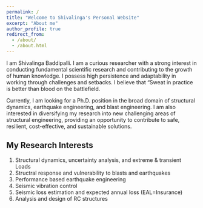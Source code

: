 ```yaml
---
permalink: /
title: "Welcome to Shivalinga's Personal Website"
excerpt: "About me"
author_profile: true
redirect_from: 
  - /about/
  - /about.html
---
```


I am Shivalinga Baddipalli. I am a curious researcher with a strong interest in conducting fundamental scientific research and contributing to the growth of human knowledge. I possess high persistence and adaptability in working through challenges and setbacks. I believe that “Sweat in practice is better than blood on the battlefield. 

Currently, I am looking for a Ph.D. position in the broad domain of structural dynamics, earthquake engineering, and blast engineering. I am also interested in diversifying my research into new challenging areas of structural engineering, providing an opportunity to contribute to safe, resilient, cost-effective, and sustainable solutions.

My Research Interests
---
1. Structural dynamics, uncertainty analysis, and extreme & transient Loads 
1. Structral response and vulnerability to blasts and earthquakes
1. Performance based earthquake engineering 
1. Seismic vibration control
1. Seismic loss estimation and expected annual loss (EAL=Insurance)
1. Analysis and design of RC structures
